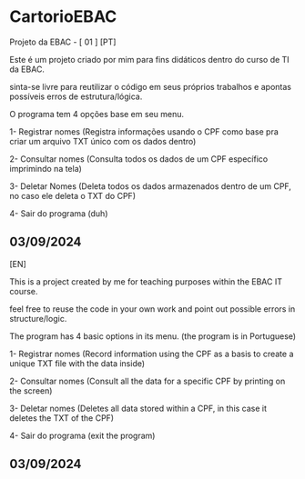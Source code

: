 # CartorioEBAC
Projeto da EBAC - [ 01 ]
[PT]

Este é um projeto criado por mim para fins didáticos dentro do curso de TI da EBAC.
  
sinta-se livre para reutilizar o código em seus próprios trabalhos e apontas possíveis erros de estrutura/lógica.



  O programa tem 4 opções base em seu menu.

1- Registrar nomes (Registra informações usando o CPF como base pra criar um arquivo TXT único com os dados dentro)

2- Consultar nomes (Consulta todos os dados de um CPF específico imprimindo na tela)

3- Deletar Nomes (Deleta todos os dados armazenados dentro de um CPF, no caso ele deleta o TXT do CPF)

4- Sair do programa (duh) 

03/09/2024
--------------------------------------------------------------------------------------------------------------------------------
[EN]

This is a project created by me for teaching purposes within the EBAC IT course.
  
feel free to reuse the code in your own work and point out possible errors in structure/logic.



  The program has 4 basic options in its menu. (the program is in Portuguese)

1- Registrar nomes (Record information using the CPF as a basis to create a unique TXT file with the data inside)

2- Consultar nomes (Consult all the data for a specific CPF by printing on the screen)

3- Deletar nomes (Deletes all data stored within a CPF, in this case it deletes the TXT of the CPF)

4- Sair do programa (exit the program) 

03/09/2024
--------------------------------------------------------------------------------------------------------------------------------
